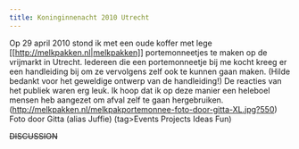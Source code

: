 ```yaml
---
title: Koninginnenacht 2010 Utrecht
---
```

Op 29 april 2010 stond ik met een oude koffer met lege [[http://melkpakken.nl|melkpakken]] portemonneetjes te maken op de vrijmarkt in Utrecht. Iedereen die een portemonneetje bij me kocht kreeg er een handleiding bij om ze vervolgens zelf ook te kunnen gaan maken. (Hilde bedankt voor het geweldige ontwerp van de handleiding!) De reacties van het publiek waren erg leuk. Ik hoop dat ik op deze manier een heleboel mensen heb aangezet om afval zelf te gaan hergebruiken.
\
(http://melkpakken.nl/melkpakportemonnee-foto-door-gitta-XL.jpg?550)
Foto door Gitta (alias Juffie)
(tag>Events Projects Ideas Fun)


~~DISCUSSION~~
